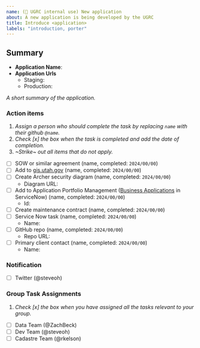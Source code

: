 ```yaml
---
name: (🔐 UGRC internal use) New application
about: A new application is being developed by the UGRC
title: Introduce <application>
labels: "introduction, porter"
---
```


## Summary

- **Application Name**:
- **Application Urls**
  - Staging:
  - Production:

_A short summary of the application._

### Action items

1. _Assign a person who should complete the task by replacing `name` with their github `@name`._
1. _Check [x] the box when the task is completed and add the date of completion._
1. _~Strike~ out all items that do not apply._

- [ ] SOW or similar agreement (name, completed: `2024/00/00`)
- [ ] Add to [gis.utah.gov]([https://gis.utah.gov/developer/application](https://gis.utah.gov/solutions/for-government/application-portfolio-highlights/)) (name, completed: `2024/00/00`)
- [ ] Create Archer security diagram (name, completed: `2024/00/00`)
  - Diagram URL:
- [ ] Add to Application Portfolio Management ([Business Applications](https://utah.servicenowservices.com/now/nav/ui/classic/params/target/cmdb_ci_business_app_list.do%3Fsysparm_userpref_module%3D11133b75870003005f9f578c87cb0bfe) in ServiceNow) (name, completed: `2024/00/00`)
  - Id:
- [ ] Create maintenance contract (name, completed: `2024/00/00`)
- [ ] Service Now task (name, completed: `2024/00/00`)
  - Name:
- [ ] GitHub repo (name, completed: `2024/00/00`)
  - Repo URL:
- [ ] Primary client contact (name, completed: `2024/00/00`)
  - Name:

### Notification

- [ ] Twitter (@steveoh)

### Group Task Assignments

1. _Check [x] the box when you have assigned all the tasks relevant to your group._

- [ ] Data Team (@ZachBeck)
- [ ] Dev Team (@steveoh)
- [ ] Cadastre Team (@rkelson)
